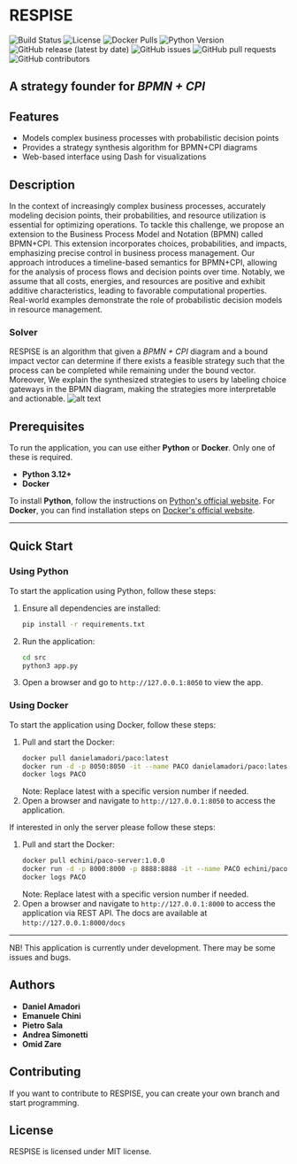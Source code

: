 # RESPISE
![Build Status](https://github.com/danielamadori98/PACO/actions/workflows/tests.yml/badge.svg)
![License](https://img.shields.io/github/license/danielamadori98/PACO)
![Docker Pulls](https://img.shields.io/docker/pulls/danielamadori/paco)
![Python Version](https://img.shields.io/badge/python-3.12%2B-blue)
![GitHub release (latest by date)](https://img.shields.io/github/v/release/danielamadori98/PACO)
![GitHub issues](https://img.shields.io/github/issues/danielamadori98/PACO)
![GitHub pull requests](https://img.shields.io/github/issues-pr/danielamadori98/PACO)
![GitHub contributors](https://img.shields.io/github/contributors/danielamadori98/PACO)


## A strategy founder for *BPMN + CPI*

## Features

- Models complex business processes with probabilistic decision points
- Provides a strategy synthesis algorithm for BPMN+CPI diagrams
- Web-based interface using Dash for visualizations

## Description

In the context of increasingly complex business processes, accurately modeling decision points, their probabilities, and resource utilization is essential for optimizing operations. To tackle this challenge, we propose an extension to the Business Process Model and Notation (BPMN) called BPMN+CPI. This extension incorporates choices, probabilities, and impacts, emphasizing precise control in business process management. Our approach introduces a timeline-based semantics for BPMN+CPI, allowing for the analysis of process flows and decision points over time. Notably, we assume that all costs, energies, and resources are positive and exhibit additive characteristics, leading to favorable computational properties. Real-world examples demonstrate the role of probabilistic decision models in resource management.

### Solver
RESPISE is an algorithm that given a *BPMN + CPI*  diagram and a bound impact vector can determine if there exists a feasible strategy such that the process can be completed while remaining under the bound vector. Moreover, We explain the synthesized strategies to users by labeling choice gateways in the BPMN diagram, making the strategies more interpretable and actionable.
![alt text](image.png)

## Prerequisites

To run the application, you can use either **Python** or **Docker**. Only one of these is required.

- **Python 3.12+**
- **Docker**

To install **Python**, follow the instructions on [Python's official website](https://www.python.org/downloads/). For **Docker**, you can find installation steps on [Docker's official website](https://docs.docker.com/get-docker/).

---

## Quick Start

### Using Python

To start the application using Python, follow these steps:

1. Ensure all dependencies are installed:
    ```bash
    pip install -r requirements.txt
    ```
2. Run the application:
    ```bash
    cd src
    python3 app.py
    ```
3. Open a browser and go to `http://127.0.0.1:8050` to view the app.

### Using Docker

To start the application using Docker, follow these steps:

1. Pull and start the Docker:
    ```bash
    docker pull danielamadori/paco:latest
    docker run -d -p 8050:8050 -it --name PACO danielamadori/paco:latest
    docker logs PACO
    ```
   Note: Replace latest with a specific version number if needed.
2. Open a browser and navigate to `http://127.0.0.1:8050` to access the application.

If interested in only the server please follow these steps:
1. Pull and start the Docker:
    ```bash
    docker pull echini/paco-server:1.0.0
    docker run -d -p 8000:8000 -p 8888:8888 -it --name PACO echini/paco-server:1.0.0
    docker logs PACO
    ```
   Note: Replace latest with a specific version number if needed.
2. Open a browser and navigate to `http://127.0.0.1:8000` to access the application via REST API. 
   The docs are available at `http://127.0.0.1:8000/docs` 

---
NB! This application is currently under development. There may be some issues and bugs.

## Authors

* **Daniel Amadori**
* **Emanuele Chini**
* **Pietro Sala**
* **Andrea Simonetti**
* **Omid Zare**

## Contributing

If you want to contribute to RESPISE, you can create your own branch and start programming.

## License

RESPISE is licensed under MIT license.